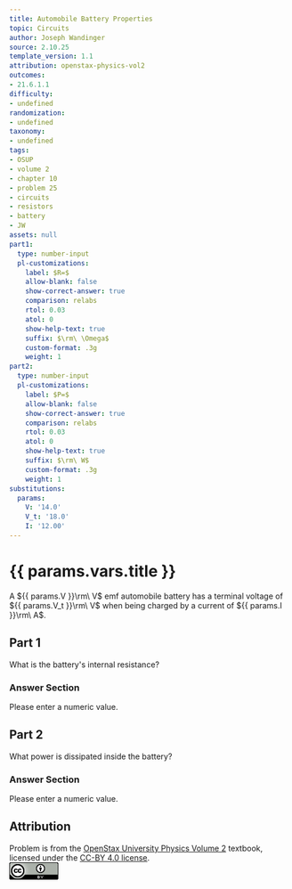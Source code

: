 ```yaml
---
title: Automobile Battery Properties
topic: Circuits
author: Joseph Wandinger
source: 2.10.25
template_version: 1.1
attribution: openstax-physics-vol2
outcomes:
- 21.6.1.1
difficulty:
- undefined
randomization:
- undefined
taxonomy:
- undefined
tags:
- OSUP
- volume 2
- chapter 10
- problem 25
- circuits
- resistors
- battery
- JW
assets: null
part1:
  type: number-input
  pl-customizations:
    label: $R=$
    allow-blank: false
    show-correct-answer: true
    comparison: relabs
    rtol: 0.03
    atol: 0
    show-help-text: true
    suffix: $\rm\ \Omega$
    custom-format: .3g
    weight: 1
part2:
  type: number-input
  pl-customizations:
    label: $P=$
    allow-blank: false
    show-correct-answer: true
    comparison: relabs
    rtol: 0.03
    atol: 0
    show-help-text: true
    suffix: $\rm\ W$
    custom-format: .3g
    weight: 1
substitutions:
  params:
    V: '14.0'
    V_t: '18.0'
    I: '12.00'
---
```

# {{ params.vars.title }}
A ${{ params.V }}\rm\ V$ emf automobile battery has a terminal voltage of ${{ params.V_t }}\rm\ V$ when being charged by a current of ${{ params.I }}\rm\ A$.

## Part 1

What is the battery's internal resistance?

### Answer Section

Please enter a numeric value.

## Part 2

What power is dissipated inside the battery?

### Answer Section

Please enter a numeric value.

## Attribution

Problem is from the [OpenStax University Physics Volume 2](https://openstax.org/details/books/university-physics-volume-2) textbook, licensed under the [CC-BY 4.0 license](https://creativecommons.org/licenses/by/4.0/).<br>![Image representing the Creative Commons 4.0 BY license.](https://raw.githubusercontent.com/firasm/bits/master/by.png)